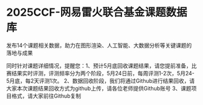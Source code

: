 # 2025CCF-网易雷火联合基金课题数据库
发布14个课题相关数据，助力在图形渲染、人工智能、大数据分析等关键课题的落地与成果

同时针对课题详细情况，提醒您：​
1、预计5月底回收课题结果，请您提前准备，比赛结果实时评测，评测频率分为两个阶段，5月24日前，每周评测1-2次，5月24-5月底，每2天评测1次。
2、数据回收阶段，我们将通过Github进行结果回收，请大家本次课题结果回收方式为github上传，请各位老师提供Github账号
3、课题项目格式，请大家前往Github复制
